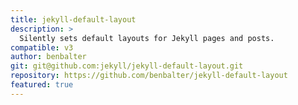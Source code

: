 ```yaml
---
title: jekyll-default-layout
description: >
  Silently sets default layouts for Jekyll pages and posts.
compatible: v3
author: benbalter
git: git@github.com:jekyll/jekyll-default-layout.git
repository: https://github.com/benbalter/jekyll-default-layout
featured: true
---
```

